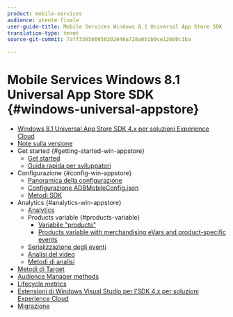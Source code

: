 ```yaml
---
product: mobile-services
audience: utente finale
user-guide-title: Mobile Services Windows 8.1 Universal App Store SDK
translation-type: tm+mt
source-git-commit: 7aff336586058302046a728a0b1b0ce12660c1ba

---
```



# Mobile Services Windows 8.1 Universal App Store SDK {#windows-universal-appstore}

+ [Windows 8.1 Universal App Store SDK 4.x per soluzioni Experience Cloud](overview.md)
+ [Note sulla versione](release-notes.md)
+ Get started {#getting-started-win-appstore}
   + [Get started](c-getting-started/c-getting-started.md)
   + [Guida rapida per sviluppatori](c-getting-started/dev-qs.md)
+ Configurazione {#config-win-appstore}
   + [Panoramica della configurazione](c-configuration/c-configuration.md)
   + [Configurazione ADBMobileConfig.json](c-configuration/c.json.md)
   + [Metodi SDK](c-configuration/methods.md)
+ Analytics {#analytics-win-appstore}
   + [Analytics](analytics/analytics.md)
   + Products variable {#products-variable}
      + [Variabile "products"](analytics/products/products.md)
      + [Products variable with merchandising eVars and product-specific events](analytics/products/products-variable-evars-events.md)
   + [Serializzazione degli eventi](analytics/event-serialization.md)
   + [Analisi del video](analytics/video-qs.md)
   + [Metodi di analisi](analytics/analytics-methods.md)
+ [Metodi di Target](target/target-methods.md)
+ [Audience Manager methods](audiencemgmt/audience-manager-methods.md)
+ [Lifecycle metrics](metrics.md)
+ [Estensioni di Windows Visual Studio per l’SDK 4.x per soluzioni Experience Cloud](extensions/win-vse-4x.md)
+ [Migrazione](migration-v3.md)
